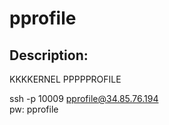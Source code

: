 
# pprofile
## Description:
KKKKERNEL PPPPPROFILE

ssh -p 10009 pprofile@34.85.76.194<br>pw: pprofile

